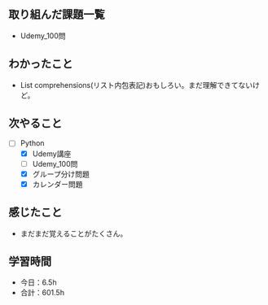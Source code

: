## 取り組んだ課題一覧

- Udemy_100問  

## わかったこと
-  List comprehensions(リスト内包表記)おもしろい。まだ理解できてないけど。

## 次やること

- [ ] Python
    - [x] Udemy講座
    - [ ] Udemy_100問
    - [x] グループ分け問題
    - [x] カレンダー問題

## 感じたこと
- まだまだ覚えることがたくさん。    

## 学習時間

- 今日：6.5h
- 合計：601.5h